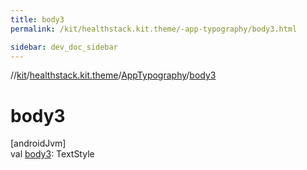 ```yaml
---
title: body3
permalink: /kit/healthstack.kit.theme/-app-typography/body3.html

sidebar: dev_doc_sidebar
---
```

//[kit](../../../index.html)/[healthstack.kit.theme](../index.html)/[AppTypography](index.html)/[body3](body3.html)



# body3



[androidJvm]\
val [body3](body3.html): TextStyle





